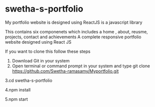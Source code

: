 # swetha-s-portfolio

My portfolio website is designed using ReactJS is a javascript library  

This contains six componenets which includes a home , about, reusme, projects, contact and achievements 
A complete responsive portfolio website designed using React JS 

If you want to clone this follow these steps 

1. Download Git in your system 
2. Open terminal or command prompt in your system and type 
   git clone https://github.com/Swetha-ramasamy/Myportfolio.git 
   
3.cd swetha-s-portfolio 

4.npm install

5.npm start
